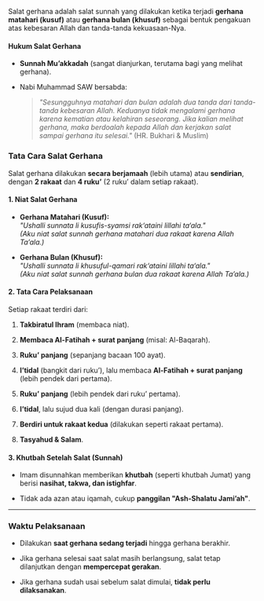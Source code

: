 Salat gerhana adalah salat sunnah yang dilakukan ketika terjadi **gerhana matahari (kusuf)** atau **gerhana bulan (khusuf)** sebagai bentuk pengakuan atas kebesaran Allah dan tanda-tanda kekuasaan-Nya.

#### **Hukum Salat Gerhana**

- **Sunnah Mu’akkadah** (sangat dianjurkan, terutama bagi yang melihat gerhana).
    
- Nabi Muhammad SAW bersabda:
    
    > _"Sesungguhnya matahari dan bulan adalah dua tanda dari tanda-tanda kebesaran Allah. Keduanya tidak mengalami gerhana karena kematian atau kelahiran seseorang. Jika kalian melihat gerhana, maka berdoalah kepada Allah dan kerjakan salat sampai gerhana itu selesai."_ (HR. Bukhari & Muslim)
    


### **Tata Cara Salat Gerhana**

Salat gerhana dilakukan **secara berjamaah** (lebih utama) atau **sendirian**, dengan **2 rakaat** dan **4 ruku’** (2 ruku’ dalam setiap rakaat).

#### **1. Niat Salat Gerhana**

- **Gerhana Matahari (Kusuf):**  
    _"Ushalli sunnata li kusufis-syamsi rak‘ataini lillahi ta‘ala."_  
    _(Aku niat salat sunnah gerhana matahari dua rakaat karena Allah Ta’ala.)_
    
- **Gerhana Bulan (Khusuf):**  
    _"Ushalli sunnata li khusuful-qamari rak‘ataini lillahi ta‘ala."_  
    _(Aku niat salat sunnah gerhana bulan dua rakaat karena Allah Ta’ala.)_
    

#### **2. Tata Cara Pelaksanaan**

Setiap rakaat terdiri dari:

1. **Takbiratul Ihram** (membaca niat).
    
2. **Membaca Al-Fatihah + surat panjang** (misal: Al-Baqarah).
    
3. **Ruku’ panjang** (sepanjang bacaan 100 ayat).
    
4. **I’tidal** (bangkit dari ruku’), lalu membaca **Al-Fatihah + surat panjang** (lebih pendek dari pertama).
    
5. **Ruku’ panjang** (lebih pendek dari ruku’ pertama).
    
6. **I’tidal**, lalu sujud dua kali (dengan durasi panjang).
    
7. **Berdiri untuk rakaat kedua** (dilakukan seperti rakaat pertama).
    
8. **Tasyahud & Salam**.
    

#### **3. Khutbah Setelah Salat (Sunnah)**

- Imam disunnahkan memberikan **khutbah** (seperti khutbah Jumat) yang berisi **nasihat, takwa, dan istighfar**.
    
- Tidak ada azan atau iqamah, cukup **panggilan "Ash-Shalatu Jami’ah"**.
    

---

### **Waktu Pelaksanaan**

- Dilakukan **saat gerhana sedang terjadi** hingga gerhana berakhir.
    
- Jika gerhana selesai saat salat masih berlangsung, salat tetap dilanjutkan dengan **mempercepat gerakan**.
    
- Jika gerhana sudah usai sebelum salat dimulai, **tidak perlu dilaksanakan**.